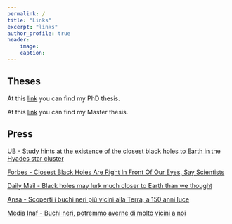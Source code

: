 ```yaml
---
permalink: /
title: "Links"
excerpt: "links"
author_profile: true
header:
    image: 
    caption: 
---
```



Theses
---

At this [link](/files/PhD_Thesis.pdf) you can find my PhD thesis.

At this [link](/files/Master_Thesis.pdf) you can find my Master thesis.


Press
---

[UB - Study hints at the existence of the closest black holes to Earth in the Hyades star cluster](https://web.ub.edu/en/web/actualitat/w/study-hints-at-the-existence-of-the-closest-black-holes-to-earth-in-the-hyades-star-cluster)

[Forbes - Closest Black Holes Are Right In Front Of Our Eyes, Say Scientists](https://www.forbes.com/sites/jamiecartereurope/2023/09/13/closest-black-holes-are-right-in-front-of-our-eyes-say-scientists/?sh=71dc4213588f)

[Daily Mail - Black holes may lurk much closer to Earth than we thought](https://www.dailymail.co.uk/sciencetech/article-12504703/Black-holes-lurk-closer-Earth-thought-Astronomer-claims-two-three-voids-hiding-just-150-light-years-away.html)

[Ansa - Scoperti i buchi neri più vicini alla Terra, a 150 anni luce](https://www.ansa.it/canale_scienza/notizie/spazio_astronomia/2023/09/14/scoperti-i-buchi-neri-piu-vicini-alla-terra-a-150-anni-luce_6d4206e1-5ef0-4003-9ede-6c4e33eb5cff.html)

[Media Inaf - Buchi neri, potremmo averne di molto vicini a noi](https://www.media.inaf.it/2023/09/11/buchi-neri-iadi/)